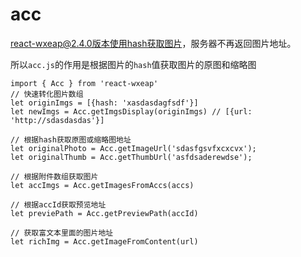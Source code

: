 # acc

react-wxeap@2.4.0版本使用hash获取图片，服务器不再返回图片地址。

所以`acc.js`的作用是根据图片的`hash`值获取图片的原图和缩略图

```
import { Acc } from 'react-wxeap'
// 快速转化图片数组
let originImgs = [{hash: 'xasdasdagfsdf'}]
let newImgs = Acc.getImgsDisplay(originImgs) // [{url: 'http://sdasdasdas'}]

// 根据hash获取原图或缩略图地址
let originalPhoto = Acc.getImageUrl('sdasfgsvfxcxcvx');
let originalThumb = Acc.getThumbUrl('asfdsaderewdse');

// 根据附件数组获取图片
let accImgs = Acc.getImagesFromAccs(accs)

// 根据accId获取预览地址
let previePath = Acc.getPreviewPath(accId)

// 获取富文本里面的图片地址
let richImg = Acc.getImageFromContent(url)

```


